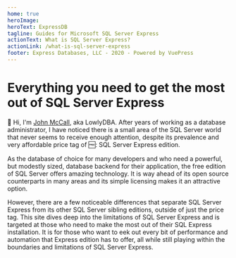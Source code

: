 ```yaml
---
home: true
heroImage: 
heroText: ExpressDB
tagline: Guides for Microsoft SQL Server Express
actionText: What is SQL Server Express?
actionLink: /what-is-sql-server-express
footer: Express Databases, LLC - 2020 - Powered by VuePress
---
```


# Everything you need to get the most out of SQL Server Express

:wave: Hi, I'm [John McCall](/about.html), aka LowlyDBA. After years of working as a database administrator, I have noticed there is a small area of the SQL Server world that never seems to receive enough attention, despite its prevalence and very affordable price tag of :free:: SQL Server Express edition.

As the database of choice for many developers and who need a powerful, but modestly sized, database backend for their application, the free edition of SQL Server offers amazing technology. It is way ahead of its open source counterparts in many areas and its simple licensing makes it an attractive option.

However, there are a few noticeable differences that separate SQL Server Express from its other SQL Server sibling editions, outside of just the price tag. This site dives deep into the limitations of SQL Server Express and is targeted at those who need to make the most out of their SQL Express installation. It is for those who want to eek out every bit of performance and automation that Express edition has to offer, all while still playing within the boundaries and limitations of SQL Server Express.
